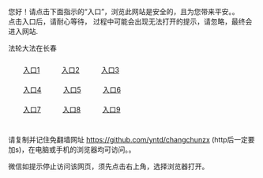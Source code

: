 您好！请点击下面指示的“入口”，浏览此网站是安全的，且为您带来平安。。 <br/>
点击入口后，请耐心等待， 过程中可能会出现无法打开的提示，请忽略，最终会进入网站. </br>

法轮大法在长春<br/>
<div style="padding:10px"><a style="margin:20px" target="_blank" href="https://d2iw4l12tuga53.cloudfront.net/2Qpsp?enxbpkc" id="ccLink1" rel="nofollow">入口1</a> <a target="_blank" style="margin:20px" href="https://d1ji1bhboj34f8.cloudfront.net/2Qpsp?jqivvalz" id="ccLink2" rel="nofollow">入口2</a> <a style="margin:20px" target="_blank" href="https://d3v1kuy1t1gxrh.cloudfront.net/2Qpsp?wudtcce" id="ccLink3" rel="nofollow">入口3</a></div>

<div style="padding:10px" ><a style="margin:20px" target="_blank" href="https://d2iw4l12tuga53.cloudfront.net/2Qpsp?enxbpkc" id="ccLink4" rel="nofollow">入口4</a> <a style="margin:20px" href="https://d1ji1bhboj34f8.cloudfront.net/2Qpsp?jqivvalz" target="_blank" id="ccLink5" rel="nofollow">入口5</a> <a style="margin:20px" href="https://d3v1kuy1t1gxrh.cloudfront.net/2Qpsp?wudtcce" target="_blank" id="ccLink6" rel="nofollow">入口6</a></div>

<div style="padding:10px"><a style="margin:20px" target="_blank" href="https://d2iw4l12tuga53.cloudfront.net/2Qpsp?enxbpkc" id="ccLink7" rel="nofollow">入口7</a> <a style="margin:20px" href="https://d1ji1bhboj34f8.cloudfront.net/2Qpsp?jqivvalz" target="_blank" id="ccLink8" rel="nofollow">入口8</a> <a style="margin:20px" target="_blank" href="https://d3v1kuy1t1gxrh.cloudfront.net/2Qpsp?wudtcce" id="ccLink9" rel="nofollow">入口9</a></div>

<br/>



请复制并记住免翻墙网址 https://github.com/yntd/changchunzx (http后一定要加s)，在电脑或手机的浏览器均可访问。。<br/>

微信如提示停止访问该网页，须先点击右上角，选择浏览器打开。
